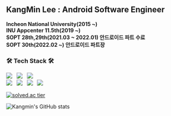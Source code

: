 ## KangMin Lee : Android Software Engineer
**Incheon National University(2015 ~)**<br>
**INU Appcenter 11.5th(2019 ~)**<br>
**SOPT 28th,29th(2021.03 ~ 2022.01) 안드로이드 파트 수료**<br>
**SOPT 30th(2022.02 ~) 안드로이드 파트장**
<h3 align="left"><b>🛠 Tech Stack 🛠</b></h3>
<p align="left">
<img src="https://img.shields.io/badge/Kotlin-0095D5?style=flat-square&logo=Kotlin&logoColor=white"/></a> &nbsp
<img src="https://img.shields.io/badge/Java-007396?style=flat-square&logo=Java&logoColor=white"/></a> &nbsp 
<img src="https://img.shields.io/badge/python-3776AB?style=flat-square&logo=Python&logoColor=white"/></a> &nbsp
<br>
<img src="https://img.shields.io/badge/Android-3DDC84?style=flat-square&logo=Android&logoColor=white"/></a> &nbsp
<img src="https://img.shields.io/badge/Xcode-147efb?style=flat-square&logo=xcode&logoColor=white"/></a> &nbsp
<img src="https://img.shields.io/badge/Notion-000000?style=flat-square&logo=notion&logoColor=white"/></a> &nbsp
<img src="https://img.shields.io/badge/Slack-4A154B?style=flat-square&logo=slack&logoColor=white"/></a> &nbsp </p>



[![solved.ac tier](http://mazassumnida.wtf/api/v2/generate_badge?boj=kkk5474096)](https://solved.ac/kkk5474096)

![Kangmin's GitHub stats](https://github-readme-stats.vercel.app/api?username=kkk5474096&hide=stars,issues&show_icons=true&theme=radical)


